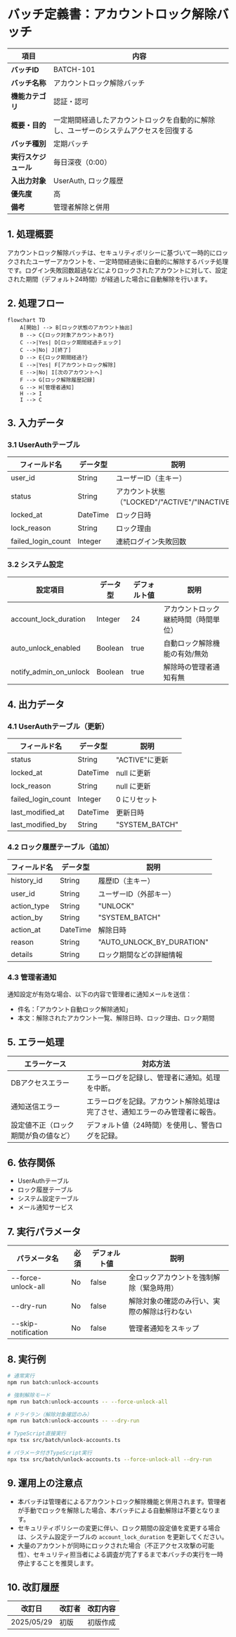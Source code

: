 # バッチ定義書：アカウントロック解除バッチ

| 項目                | 内容                                                                                |
|---------------------|------------------------------------------------------------------------------------|
| **バッチID**        | BATCH-101                                                                          |
| **バッチ名称**      | アカウントロック解除バッチ                                                          |
| **機能カテゴリ**    | 認証・認可                                                                          |
| **概要・目的**      | 一定期間経過したアカウントロックを自動的に解除し、ユーザーのシステムアクセスを回復する |
| **バッチ種別**      | 定期バッチ                                                                          |
| **実行スケジュール**| 毎日深夜（0:00）                                                                    |
| **入出力対象**      | UserAuth, ロック履歴                                                                |
| **優先度**          | 高                                                                                  |
| **備考**            | 管理者解除と併用                                                                    |

## 1. 処理概要

アカウントロック解除バッチは、セキュリティポリシーに基づいて一時的にロックされたユーザーアカウントを、一定時間経過後に自動的に解除するバッチ処理です。ログイン失敗回数超過などによりロックされたアカウントに対して、設定された期間（デフォルト24時間）が経過した場合に自動解除を行います。

## 2. 処理フロー

```mermaid
flowchart TD
    A[開始] --> B[ロック状態のアカウント抽出]
    B --> C{ロック対象アカウントあり?}
    C -->|Yes| D[ロック期間経過チェック]
    C -->|No| J[終了]
    D --> E{ロック期間経過?}
    E -->|Yes| F[アカウントロック解除]
    E -->|No| I[次のアカウントへ]
    F --> G[ロック解除履歴記録]
    G --> H[管理者通知]
    H --> I
    I --> C
```

## 3. 入力データ

### 3.1 UserAuthテーブル

| フィールド名      | データ型 | 説明                                           |
|-------------------|----------|------------------------------------------------|
| user_id           | String   | ユーザーID（主キー）                           |
| status            | String   | アカウント状態（"LOCKED"/"ACTIVE"/"INACTIVE"） |
| locked_at         | DateTime | ロック日時                                     |
| lock_reason       | String   | ロック理由                                     |
| failed_login_count| Integer  | 連続ログイン失敗回数                           |

### 3.2 システム設定

| 設定項目                | データ型 | デフォルト値 | 説明                                 |
|-------------------------|----------|--------------|--------------------------------------|
| account_lock_duration   | Integer  | 24           | アカウントロック継続時間（時間単位） |
| auto_unlock_enabled     | Boolean  | true         | 自動ロック解除機能の有効/無効        |
| notify_admin_on_unlock  | Boolean  | true         | 解除時の管理者通知有無               |

## 4. 出力データ

### 4.1 UserAuthテーブル（更新）

| フィールド名      | データ型 | 説明                                           |
|-------------------|----------|------------------------------------------------|
| status            | String   | "ACTIVE"に更新                                 |
| locked_at         | DateTime | null に更新                                    |
| lock_reason       | String   | null に更新                                    |
| failed_login_count| Integer  | 0 にリセット                                   |
| last_modified_at  | DateTime | 更新日時                                       |
| last_modified_by  | String   | "SYSTEM_BATCH"                                 |

### 4.2 ロック履歴テーブル（追加）

| フィールド名      | データ型 | 説明                                           |
|-------------------|----------|------------------------------------------------|
| history_id        | String   | 履歴ID（主キー）                               |
| user_id           | String   | ユーザーID（外部キー）                         |
| action_type       | String   | "UNLOCK"                                       |
| action_by         | String   | "SYSTEM_BATCH"                                 |
| action_at         | DateTime | 解除日時                                       |
| reason            | String   | "AUTO_UNLOCK_BY_DURATION"                      |
| details           | String   | ロック期間などの詳細情報                       |

### 4.3 管理者通知

通知設定が有効な場合、以下の内容で管理者に通知メールを送信：

- 件名：「アカウント自動ロック解除通知」
- 本文：解除されたアカウント一覧、解除日時、ロック理由、ロック期間

## 5. エラー処理

| エラーケース                      | 対応方法                                                                 |
|-----------------------------------|--------------------------------------------------------------------------|
| DBアクセスエラー                  | エラーログを記録し、管理者に通知。処理を中断。                           |
| 通知送信エラー                    | エラーログを記録。アカウント解除処理は完了させ、通知エラーのみ管理者に報告。 |
| 設定値不正（ロック期間が負の値など）| デフォルト値（24時間）を使用し、警告ログを記録。                         |

## 6. 依存関係

- UserAuthテーブル
- ロック履歴テーブル
- システム設定テーブル
- メール通知サービス

## 7. 実行パラメータ

| パラメータ名        | 必須 | デフォルト値 | 説明                                           |
|---------------------|------|--------------|------------------------------------------------|
| --force-unlock-all  | No   | false        | 全ロックアカウントを強制解除（緊急時用）       |
| --dry-run           | No   | false        | 解除対象の確認のみ行い、実際の解除は行わない   |
| --skip-notification | No   | false        | 管理者通知をスキップ                           |

## 8. 実行例

```bash
# 通常実行
npm run batch:unlock-accounts

# 強制解除モード
npm run batch:unlock-accounts -- --force-unlock-all

# ドライラン（解除対象確認のみ）
npm run batch:unlock-accounts -- --dry-run

# TypeScript直接実行
npx tsx src/batch/unlock-accounts.ts

# パラメータ付きTypeScript実行
npx tsx src/batch/unlock-accounts.ts --force-unlock-all --dry-run
```

## 9. 運用上の注意点

- 本バッチは管理者によるアカウントロック解除機能と併用されます。管理者が手動でロックを解除した場合、本バッチによる自動解除は不要となります。
- セキュリティポリシーの変更に伴い、ロック期間の設定値を変更する場合は、システム設定テーブルの `account_lock_duration` を更新してください。
- 大量のアカウントが同時にロックされた場合（不正アクセス攻撃の可能性）、セキュリティ担当者による調査が完了するまで本バッチの実行を一時停止することを推奨します。

## 10. 改訂履歴

| 改訂日     | 改訂者 | 改訂内容                                         |
|------------|--------|--------------------------------------------------|
| 2025/05/29 | 初版   | 初版作成                                         |
